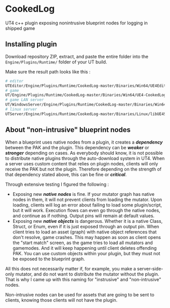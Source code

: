 # CookedLog
UT4 c++ plugin exposing nonintrusive blueprint nodes for logging in shipped game


## Installing plugin
Download repository ZIP, extract, and paste the entire folder into the `Engine/Plugins/Runtime/` folder of your UT build.

Make sure the result path looks like this :
```bash
# editor
UTEditor/Engine/Plugins/Runtime/CookedLog-master/Binaries/Win64/UE4Editor-CookedLog.dll
# game
UT/Engine/Plugins/Runtime/CookedLog-master/Binaries/Win64/UE4-CookedLog-Win64-Shipping.dll
# game LAN server
UT/WindowsServer/Engine/Plugins/Runtime/CookedLog-master/Binaries/Win64/UE4Server-CookedLog-Win64-Shipping.dll
# linux server
UTServer/Engine/Plugins/Runtime/CookedLog-master/Binaries/Linux/libUE4Server-CookedLog-Linux-Shipping.so
```

## About "non-intrusive" blueprint nodes
When a blueprint uses native nodes from a plugin, it creates a ***dependency*** between the PAK and the plugin.
This dependency can be ***weaker*** or ***stronger*** depending on cases.
As everybody should know, it is not possible to distribute native plugins through the auto-download system in UT4.
When a server uses custom content that relies on plugin nodes, clients will only receive the PAK but not the plugin.
Therefore depending on the strength of that dependency stated above, this can be fine or ***critical***.

Through extensive testing I figured the following :
- Exposing new ***native nodes*** is fine. If your mutator graph has native nodes in them, it will not prevent clients from loading the mutator.
Upon loading, clients will log an error about failing to load some plugin/script, but it will work.
Execution flows can even go through the native nodes, and continue as if nothing. Output pins will remain at default values.
- Exposing new ***native objects*** is dangerous. Whether it is a native Class, Struct, or Enum, even if it is just exposed through an output pin.
When client tries to load an asset (graph) with native object references that don't resolve, game crashes.
This may happen as soon as client opens the "start match" screen, as the game tries to load all mutators and gamemodes.
And it will keep happening until client deletes offending PAK.
You can use custom objects within your plugin, but they must not be exposed to the blueprint graph.

All this does not necessarily matter if, for example, you make a server-side-only mutator, and do not want to distribute the mutator without the plugin.
That is why I came up with this naming for "instrusive" and "non-intrusive" nodes.

Non-intrusive nodes can be used for assets that are going to be sent to clients, knowing those clients will not have the plugin.
